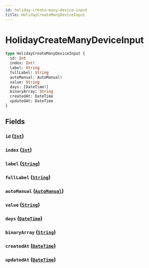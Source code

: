 ```yaml
---
id: holiday-create-many-device-input
title: HolidayCreateManyDeviceInput
---
```


 # HolidayCreateManyDeviceInput





```graphql
type HolidayCreateManyDeviceInput {
  id: Int
  index: Int!
  label: String
  fullLabel: String
  autoManual: AutoManual!
  value: String
  days: [DateTime!]
  binaryArray: String
  createdAt: DateTime
  updatedAt: DateTime
}
```


## Fields

### `id` ([`Int`](/scalars/int))




### `index` ([`Int`](/scalars/int))




### `label` ([`String`](/scalars/string))




### `fullLabel` ([`String`](/scalars/string))




### `autoManual` ([`AutoManual`](/enums/auto-manual))




### `value` ([`String`](/scalars/string))




### `days` ([`DateTime`](/scalars/date-time))




### `binaryArray` ([`String`](/scalars/string))




### `createdAt` ([`DateTime`](/scalars/date-time))




### `updatedAt` ([`DateTime`](/scalars/date-time))






